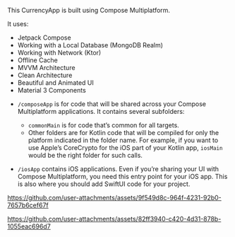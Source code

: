 This CurrencyApp is built using Compose Multiplatform.

It uses:
- Jetpack Compose
- Working with a Local Database (MongoDB Realm)
- Working with Network (Ktor)
- Offline Cache
- MVVM Architecture
- Clean Architecture
- Beautiful and Animated UI
- Material 3 Components

* `/composeApp` is for code that will be shared across your Compose Multiplatform applications.
  It contains several subfolders:
  - `commonMain` is for code that’s common for all targets.
  - Other folders are for Kotlin code that will be compiled for only the platform indicated in the folder name.
    For example, if you want to use Apple’s CoreCrypto for the iOS part of your Kotlin app,
    `iosMain` would be the right folder for such calls.

* `/iosApp` contains iOS applications. Even if you’re sharing your UI with Compose Multiplatform, 
  you need this entry point for your iOS app. This is also where you should add SwiftUI code for your project.

https://github.com/user-attachments/assets/9f549d8c-964f-4231-92b0-7657b6cef67f




https://github.com/user-attachments/assets/82ff3940-c420-4d31-878b-1055eac696d7








